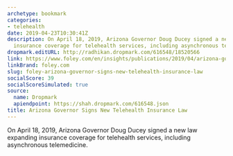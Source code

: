 ```yaml
---
archetype: bookmark
categories:
- telehealth
date: 2019-04-23T10:30:41Z
description: On April 18, 2019, Arizona Governor Doug Ducey signed a new law expanding
  insurance coverage for telehealth services, including asynchronous telemedicine.
dropmark.editURL: http://radhikan.dropmark.com/616548/18520566
link: https://www.foley.com/en/insights/publications/2019/04/arizona-governor-signs-new-telehealth-insurance-la
linkBrand: foley.com
slug: foley-arizona-governor-signs-new-telehealth-insurance-law
socialScore: 39
socialScoreSimulated: true
source:
  name: Dropmark
  apiendpoint: https://shah.dropmark.com/616548.json
title: Arizona Governor Signs New Telehealth Insurance Law
---
```

On April 18, 2019, Arizona Governor Doug Ducey signed a new law expanding insurance coverage for telehealth services, including asynchronous telemedicine.